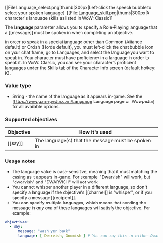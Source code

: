 [[File:Language_select.png|thumb|300px|Left-click the speech bubble to select your spoken language]]
[[File:Language_skill.png|thumb|300px|A character's language skills as listed in WoW: Classic]]

The **language** parameter allows you to specify a Role-Playing language that a [[message]] must be spoken in when completing an objective.

In order to speak in a special language other than Common (Alliance default) or Orcish (Horde default), you must left-click the chat bubble icon on your chat frame, go to Languages, and select the language you want to speak in. Your character must have proficiency in a language in order to speak it. In WoW: Classic, you can see your character's proficient languages under the Skills tab of the Character Info screen (default hotkey: K).

### Value type

* String - the name of the language as it appears in-game. See the [https://wow.gamepedia.com/Language Language page on Wowpedia] for all available options.

### Supported objectives

| Objective | How it's used |
|---|---|
| [[say]] | The language(s) that the message must be spoken in |

### Usage notes

* The language value is case-sensitive, meaning that it must matching the casing as it appears in-game. For example, "Dwarvish" will work, but "dwarvish" and "DWARVISH" will not work.
* You cannot whisper another player in a different language, so don't specify a language if the objective's [[channel]] is "whisper", or if you specify a message [[recipient]].
* You can specify multiple languages, which means that sending the message in *any one* of these languages will satisfy the objective. For example:

```yaml
objectives:
  - say:
      message: "wash yer back"
      language: [ Dwarvish, Gnomish ] # You can say this in either Dwarvish or Gnomish
```
